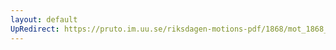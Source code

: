 ```yaml
---
layout: default
UpRedirect: https://pruto.im.uu.se/riksdagen-motions-pdf/1868/mot_1868__fk__21/mot_1868__fk__21-004.pdf
---
```

